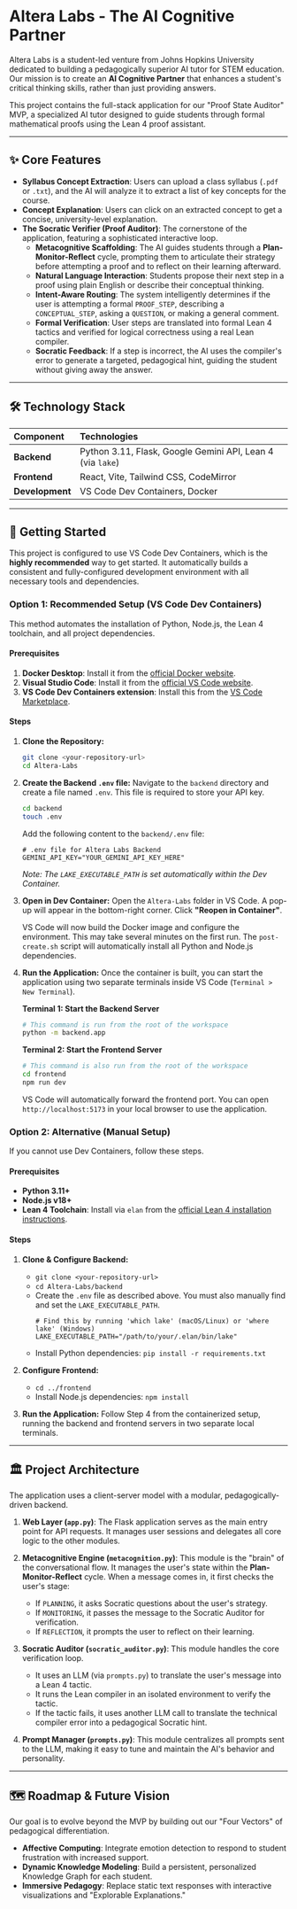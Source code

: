 # Altera Labs - The AI Cognitive Partner

Altera Labs is a student-led venture from Johns Hopkins University dedicated to building a pedagogically superior AI tutor for STEM education. Our mission is to create an **AI Cognitive Partner** that enhances a student's critical thinking skills, rather than just providing answers.

This project contains the full-stack application for our "Proof State Auditor" MVP, a specialized AI tutor designed to guide students through formal mathematical proofs using the Lean 4 proof assistant.

---

## ✨ Core Features

* **Syllabus Concept Extraction**: Users can upload a class syllabus (`.pdf` or `.txt`), and the AI will analyze it to extract a list of key concepts for the course.
* **Concept Explanation**: Users can click on an extracted concept to get a concise, university-level explanation.
* **The Socratic Verifier (Proof Auditor)**: The cornerstone of the application, featuring a sophisticated interactive loop.
    * **Metacognitive Scaffolding**: The AI guides students through a **Plan-Monitor-Reflect** cycle, prompting them to articulate their strategy before attempting a proof and to reflect on their learning afterward.
    * **Natural Language Interaction**: Students propose their next step in a proof using plain English or describe their conceptual thinking.
    * **Intent-Aware Routing**: The system intelligently determines if the user is attempting a formal `PROOF_STEP`, describing a `CONCEPTUAL_STEP`, asking a `QUESTION`, or making a general comment.
    * **Formal Verification**: User steps are translated into formal Lean 4 tactics and verified for logical correctness using a real Lean compiler.
    * **Socratic Feedback**: If a step is incorrect, the AI uses the compiler's error to generate a targeted, pedagogical hint, guiding the student without giving away the answer.

---

## 🛠️ Technology Stack

| Component | Technologies |
| :--- | :--- |
| **Backend** | Python 3.11, Flask, Google Gemini API, Lean 4 (via `lake`) |
| **Frontend** | React, Vite, Tailwind CSS, CodeMirror |
| **Development** | VS Code Dev Containers, Docker |

---

## 🚀 Getting Started

This project is configured to use VS Code Dev Containers, which is the **highly recommended** way to get started. It automatically builds a consistent and fully-configured development environment with all necessary tools and dependencies.

### Option 1: Recommended Setup (VS Code Dev Containers)

This method automates the installation of Python, Node.js, the Lean 4 toolchain, and all project dependencies.

#### Prerequisites

1.  **Docker Desktop**: Install it from the [official Docker website](https://www.docker.com/products/docker-desktop/).
2.  **Visual Studio Code**: Install it from the [official VS Code website](https://code.visualstudio.com/).
3.  **VS Code Dev Containers extension**: Install this from the [VS Code Marketplace](https://marketplace.visualstudio.com/items?itemName=ms-vscode-remote.remote-containers).

#### Steps

1.  **Clone the Repository:**
    ```bash
    git clone <your-repository-url>
    cd Altera-Labs
    ```

2.  **Create the Backend `.env` file:**
    Navigate to the `backend` directory and create a file named `.env`. This file is required to store your API key.
    ```bash
    cd backend
    touch .env
    ```
    Add the following content to the `backend/.env` file:
    ```dotenv
    # .env file for Altera Labs Backend
    GEMINI_API_KEY="YOUR_GEMINI_API_KEY_HERE"
    ```
    *Note: The `LAKE_EXECUTABLE_PATH` is set automatically within the Dev Container.*

3.  **Open in Dev Container:**
    Open the `Altera-Labs` folder in VS Code. A pop-up will appear in the bottom-right corner. Click **"Reopen in Container"**.

    VS Code will now build the Docker image and configure the environment. This may take several minutes on the first run. The `post-create.sh` script will automatically install all Python and Node.js dependencies.

4.  **Run the Application:**
    Once the container is built, you can start the application using two separate terminals inside VS Code (`Terminal > New Terminal`).

    **Terminal 1: Start the Backend Server**
    ```bash
    # This command is run from the root of the workspace
    python -m backend.app
    ```

    **Terminal 2: Start the Frontend Server**
    ```bash
    # This command is also run from the root of the workspace
    cd frontend
    npm run dev
    ```
    VS Code will automatically forward the frontend port. You can open `http://localhost:5173` in your local browser to use the application.

### Option 2: Alternative (Manual Setup)

If you cannot use Dev Containers, follow these steps.

#### Prerequisites

* **Python 3.11+**
* **Node.js v18+**
* **Lean 4 Toolchain**: Install via `elan` from the [official Lean 4 installation instructions](https://lean-lang.org/install/).

#### Steps

1.  **Clone & Configure Backend:**
    * `git clone <your-repository-url>`
    * `cd Altera-Labs/backend`
    * Create the `.env` file as described above. You must also manually find and set the `LAKE_EXECUTABLE_PATH`.
        ```dotenv
        # Find this by running 'which lake' (macOS/Linux) or 'where lake' (Windows)
        LAKE_EXECUTABLE_PATH="/path/to/your/.elan/bin/lake"
        ```
    * Install Python dependencies: `pip install -r requirements.txt`

2.  **Configure Frontend:**
    * `cd ../frontend`
    * Install Node.js dependencies: `npm install`

3.  **Run the Application:**
    Follow Step 4 from the containerized setup, running the backend and frontend servers in two separate local terminals.

---

## 🏛️ Project Architecture

The application uses a client-server model with a modular, pedagogically-driven backend.

1.  **Web Layer (`app.py`)**: The Flask application serves as the main entry point for API requests. It manages user sessions and delegates all core logic to the other modules.

2.  **Metacognitive Engine (`metacognition.py`)**: This module is the "brain" of the conversational flow. It manages the user's state within the **Plan-Monitor-Reflect** cycle. When a message comes in, it first checks the user's stage:
    * If `PLANNING`, it asks Socratic questions about the user's strategy.
    * If `MONITORING`, it passes the message to the Socratic Auditor for verification.
    * If `REFLECTION`, it prompts the user to reflect on their learning.

3.  **Socratic Auditor (`socratic_auditor.py`)**: This module handles the core verification loop.
    * It uses an LLM (via `prompts.py`) to translate the user's message into a Lean 4 tactic.
    * It runs the Lean compiler in an isolated environment to verify the tactic.
    * If the tactic fails, it uses another LLM call to translate the technical compiler error into a pedagogical Socratic hint.

4.  **Prompt Manager (`prompts.py`)**: This module centralizes all prompts sent to the LLM, making it easy to tune and maintain the AI's behavior and personality.

---

## 🗺️ Roadmap & Future Vision

Our goal is to evolve beyond the MVP by building out our "Four Vectors" of pedagogical differentiation.

* **Affective Computing**: Integrate emotion detection to respond to student frustration with increased support.
* **Dynamic Knowledge Modeling**: Build a persistent, personalized Knowledge Graph for each student.
* **Immersive Pedagogy**: Replace static text responses with interactive visualizations and "Explorable Explanations."

